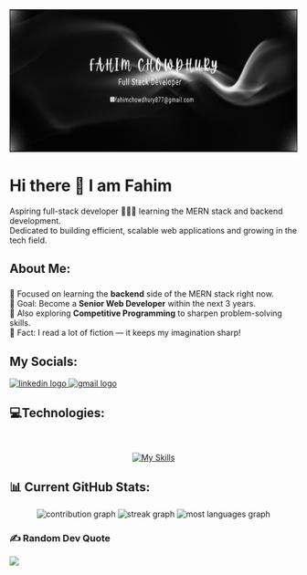 <div align="center">
  <img height="250" src="https://github.com/Fahimchowdhury23/Fahimchowdhury23/blob/main/Fahim%20chowdhury.png"  />
</div>

# Hi there 👋 I am Fahim

<p align="left">
Aspiring full-stack developer 👨🏽‍💻 learning the MERN stack and backend development. <br>
Dedicated to building efficient, scalable web applications and growing in the tech field.
</p>

## About Me:

###
<p align="left">
🧠 Focused on learning the <strong>backend</strong> side of the MERN stack right now.<br>
🎯 Goal: Become a <strong>Senior Web Developer</strong> within the next 3 years.<br>
🏹 Also exploring <strong>Competitive Programming</strong> to sharpen problem-solving skills.<br>
🎲 Fact: I read a lot of fiction — it keeps my imagination sharp!
</p>

## My Socials:

<div align="left">
  <a href="https://www.linkedin.com/in/fahim-chowdhury-369933368/" target="_blank">
    <img src="https://raw.githubusercontent.com/maurodesouza/profile-readme-generator/master/src/assets/icons/social/linkedin/default.svg" width="52" height="40" alt="linkedin logo"/>
  </a>
  <a href="mailto:fahimchowdhury877@gmail.com" target="_blank">
    <img src="https://raw.githubusercontent.com/maurodesouza/profile-readme-generator/master/src/assets/icons/social/gmail/default.svg" width="52" height="40" alt="gmail logo"/>
  </a>
</div>

## 💻Technologies:
<br>
<div align="center">
  
[![My Skills](https://skillicons.dev/icons?i=js,react,firebase,nodejs,express,mongodb,git,github,vercel,netlify,html,css,tailwind,vite&perline=5)](https://skillicons.dev)

</div>

## 📊 Current GitHub Stats:

<div align="center">
  <img src="https://github-readme-stats.vercel.app/api?username=Fahimchowdhury23&theme=nightowl&hide_border=false&include_all_commits=true&count_private=false" height="150" alt="contribution graph"/>
  
  <img src="https://nirzak-streak-stats.vercel.app/?user=Fahimchowdhury23&theme=nightowl&hide_border=false" height="150" alt="streak graph"/>
  
  <img src="https://github-readme-stats.vercel.app/api/top-langs/?username=Fahimchowdhury23&theme=nightowl&hide_border=false&include_all_commits=true&count_private=false&layout=compact" height="150" alt="most languages graph"/>
</div>

### ✍️ Random Dev Quote
![](https://quotes-github-readme.vercel.app/api?type=horizontal&theme=merko)
